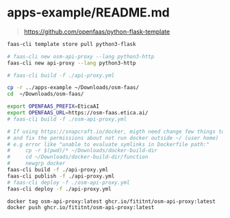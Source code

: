 # apps-example/README.md

> https://github.com/openfaas/python-flask-template


```bash
faas-cli template store pull python3-flask

# faas-cli new osm-api-proxy --lang python3-http
faas-cli new api-proxy --lang python3-http

# faas-cli build -f ./api-proxy.yml

cp -r ../apps-example ~/Downloads/osm-faas/
cd  ~/Downloads/osm-faas/

export OPENFAAS_PREFIX=EticaAI
export OPENFAAS_URL=https://osm-faas.etica.ai/
# faas-cli build -f ./osm-api-proxy.yml

# If using https://snapcraft.io/docker, migth need change few things to not use sudo
# and fix the permissions about not run docker outside ~/ (user home)
# e.g error like "unable to evaluate symlinks in Dockerfile path:"
#     cp -r $(pwd)/* ~/Downloads/docker-build-dir
#     cd ~/Downloads/docker-build-dir/function
#     newgrp docker
faas-cli build -f ./api-proxy.yml
faas-cli publish -f ./api-proxy.yml
# faas-cli deploy -f ./osm-api-proxy.yml
faas-cli deploy -f ./api-proxy.yml

docker tag osm-api-proxy:latest ghcr.io/fititnt/osm-api-proxy:latest
docker push ghcr.io/fititnt/osm-api-proxy:latest

```

<!--
> See more repos https://github.com/search?o=desc&q=openfaas+image&s=updated&type=Repositories
... https://github.com/faas-and-furious/openfaas-mememachine
... telegram bot https://github.com/vkonst/openfaas-tgsend
-->
<!--

Create token fititnt-tocken-classic+restricted_packages__up-to_2026-02-28
https://github.com/settings/tokens/new?scopes=write:packages

export CR_PAT=YOUR_TOKEN
echo $CR_PAT | docker login ghcr.io -u fititnt --password-stdin
-->